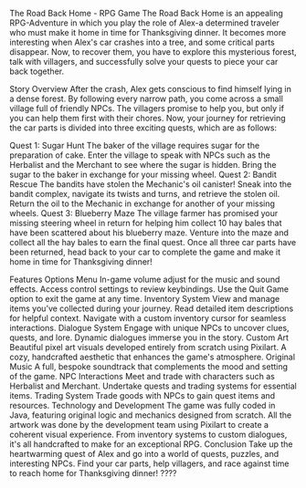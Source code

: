 The Road Back Home - RPG Game
The Road Back Home is an appealing RPG-Adventure in which you play the role of Alex-a determined traveler who must make it home in time for Thanksgiving dinner. It becomes more interesting when Alex's car crashes into a tree, and some critical parts disappear. Now, to recover them, you have to explore this mysterious forest, talk with villagers, and successfully solve your quests to piece your car back together.

Story Overview
After the crash, Alex gets conscious to find himself lying in a dense forest. By following every narrow path, you come across a small village full of friendly NPCs. The villagers promise to help you, but only if you can help them first with their chores. Now, your journey for retrieving the car parts is divided into three exciting quests, which are as follows:

Quest 1: Sugar Hunt
The baker of the village requires sugar for the preparation of cake.
Enter the village to speak with NPCs such as the Herbalist and the Merchant to see where the sugar is hidden.
Bring the sugar to the baker in exchange for your missing wheel.
Quest 2: Bandit Rescue
The bandits have stolen the Mechanic's oil canister!
Sneak into the bandit complex, navigate its twists and turns, and retrieve the stolen oil.
Return the oil to the Mechanic in exchange for another of your missing wheels.
Quest 3: Blueberry Maze
The village farmer has promised your missing steering wheel in return for helping him collect 10 hay bales that have been scattered about his blueberry maze.
 Venture into the maze and collect all the hay bales to earn the final quest.
Once all three car parts have been returned, head back to your car to complete the game and make it home in time for Thanksgiving dinner!

Features
Options Menu
In-game volume adjust for the music and sound effects.
Access control settings to review keybindings.
Use the Quit Game option to exit the game at any time.
Inventory System
View and manage items you’ve collected during your journey.
Read detailed item descriptions for helpful context.
Navigate with a custom inventory cursor for seamless interactions.
Dialogue System
Engage with unique NPCs to uncover clues, quests, and lore.
Dynamic dialogues immerse you in the story.
Custom Art
Beautiful pixel art visuals developed entirely from scratch using Pixilart.
A cozy, handcrafted aesthetic that enhances the game's atmosphere.
Original Music
A full, bespoke soundtrack that complements the mood and setting of the game.
NPC Interactions
Meet and trade with characters such as Herbalist and Merchant.
Undertake quests and trading systems for essential items.
Trading System
Trade goods with NPCs to gain quest items and resources.
Technology and Development
The game was fully coded in Java, featuring original logic and mechanics designed from scratch.
All the artwork was done by the development team using Pixilart to create a coherent visual experience.
From inventory systems to custom dialogues, it's all handcrafted to make for an exceptional RPG.
Conclusion
Take up the heartwarming quest of Alex and go into a world of quests, puzzles, and interesting NPCs. Find your car parts, help villagers, and race against time to reach home for Thanksgiving dinner! ????